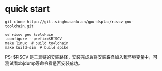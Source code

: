 # quick start
```
git clone https://git.tsinghua.edu.cn/gpu-dsplab/riscv-gnu-toolchain.git

cd riscv-gnu-toolchain
.configure --prefix=$RISCV
make linux	# build toolchain
make build-sim	# build spike
```
PS: $RISCV 是工具链的安装路径，安装完成后将安装路径加入到环境变量中，可测试看objdump等命令看是否安装成功。
